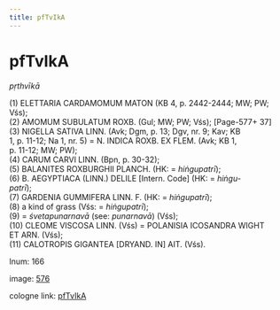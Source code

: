 ```yaml
---
title: pfTvIkA
---
```


# pfTvIkA

<i>pṛthvīkā</i>  <div n="P" />(1) <bot>ELETTARIA CARDAMOMUM MATON</bot> (KB 4, p. 2442-2444; MW; PW; <div n="lb" />Vśs); <div n="P" />(2) <bot>AMOMUM SUBULATUM ROXB.</bot> (Gul; MW; PW; Vśs); [Page-577+ 37] <div n="P" />(3) <bot>NIGELLA SATIVA LINN.</bot> (Avk; Dgm, p. 13; Dgv, nr. 9; Kav; KB <div n="lb" />1, p. 11-12; Na 1, nr. 5) = <bot>N. INDICA ROXB. EX FLEM.</bot> (Avk; KB 1, <div n="lb" />p. 11-12; MW; PW); <div n="P" />(4) <bot>CARUM CARVI LINN.</bot> (Bpn, p. 30-32); <div n="P" />(5) <bot>BALANITES ROXBURGHII PLANCH.</bot> (HK: = <i>hiṅgupatrī</i>); <div n="P" />(6) <bot>B. AEGYPTIACA (LINN.) DELILE</bot> [Intern. Code] (HK: = <i>hiṅgu-</i> <div n="lb" /><i>patrī</i>); <div n="P" />(7) <bot>GARDENIA GUMMIFERA LINN. F.</bot> (HK: = <i>hiṅgupatrī</i>); <div n="P" />(8) a kind of grass (Vśs: = <i>hiṅgupatrī</i>); <div n="P" />(9) = <i>śvetapunarnavā</i> (see: <i>punarnavā</i>) (Vśs); <div n="P" />(10) <bot>CLEOME VISCOSA LINN.</bot> (Vśs) = <bot>POLANISIA ICOSANDRA WIGHT <div n="lb" />ET ARN.</bot> (Vśs); <div n="P" />(11) <bot>CALOTROPIS GIGANTEA [DRYAND. IN] AIT.</bot> (Vśs).

lnum: 166

image: [576](https://www.sanskrit-lexicon.uni-koeln.de/scans/csl-apidev/servepdf.php?dict=snp&page=576)

cologne link: [pfTvIkA](https://sanskrit-lexicon.uni-koeln.de/scans/csl-apidev/getword.php?dict=snp&key=pfTvIkA)

